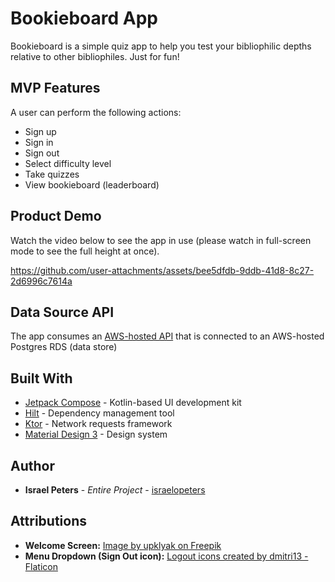 # Bookieboard App
Bookieboard is a simple quiz app to help you test your bibliophilic depths relative to other bibliophiles. Just for fun!

## MVP Features
A user can perform the following actions:

- Sign up 
- Sign in
- Sign out
- Select difficulty level
- Take quizzes
- View bookieboard (leaderboard)

## Product Demo
Watch the video below to see the app in use (please watch in full-screen mode to see the full height at once).


https://github.com/user-attachments/assets/bee5dfdb-9ddb-41d8-8c27-2d6996c7614a


## Data Source API
The app consumes an [AWS-hosted API](https://github.com/israelopeters/bookieboard-backend) that is connected to an AWS-hosted Postgres RDS (data store)

## Built With

* [Jetpack Compose](https://developer.android.com/compose) - Kotlin-based UI development kit
* [Hilt](https://developer.android.com/training/dependency-injection/hilt-android) - Dependency management tool
* [Ktor](https://ktor.io/) - Network requests framework
* [Material Design 3](https://m3.material.io/) - Design system


## Author

* **Israel Peters** - *Entire Project* - [israelopeters](https://github.com/israelopeters)

## Attributions
* **Welcome Screen:** 
<a href="https://www.freepik.com/free-vector/books-seamless-pattern-doodle-outline-textbooks_21957290.htm">Image by upklyak on Freepik</a>
* **Menu Dropdown (Sign Out icon):**
<a href="https://www.flaticon.com/free-icons/logout" title="logout icons">Logout icons created by dmitri13 - Flaticon</a>
